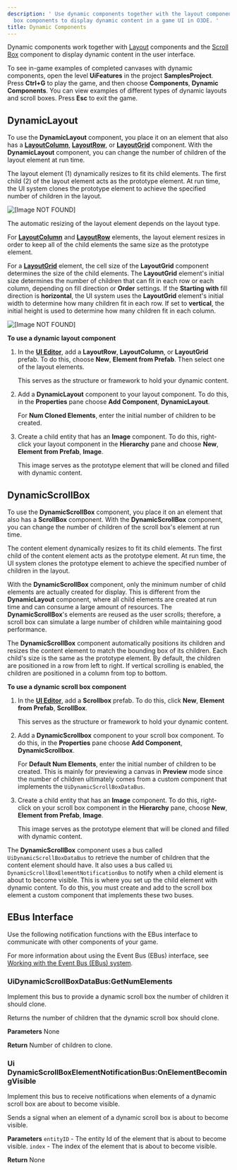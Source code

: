 ```yaml
---
description: ' Use dynamic components together with the layout components and scroll
  box components to display dynamic content in a game UI in O3DE. '
title: Dynamic Components
---
```


Dynamic components work together with [ Layout](/docs/user-guide/interactivity/user-interface/editor/components/components-layout) components and the [Scroll Box](/docs/user-guide/interactivity/user-interface/editor/components/components-scrollbox) component to display dynamic content in the user interface.

To see in-game examples of completed canvases with dynamic components, open the level **UiFeatures** in the project **SamplesProject**. Press **Ctrl+G** to play the game, and then choose **Components**, **Dynamic Components**. You can view examples of different types of dynamic layouts and scroll boxes. Press **Esc** to exit the game.

## DynamicLayout 

To use the **DynamicLayout** component, you place it on an element that also has a [**LayoutColumn**](/docs/user-guide/interactivity/user-interface/editor/components/components-layout-column), [**LayoutRow**](/docs/user-guide/interactivity/user-interface/editor/components/components-layout-row), or [**LayoutGrid**](/docs/user-guide/interactivity/user-interface/editor/components/components-layout-grid) component. With the **DynamicLayout** component, you can change the number of children of the layout element at run time.

The layout element (1) dynamically resizes to fit its child elements. The first child (2) of the layout element acts as the prototype element. At run time, the UI system clones the prototype element to achieve the specified number of children in the layout.

![\[Image NOT FOUND\]](/images/user-guide/game_ui_editor/ui-editor-components-dynamic-child.png)

The automatic resizing of the layout element depends on the layout type.

For [**LayoutColumn**](/docs/user-guide/interactivity/user-interface/editor/components/components-layout-column) and [**LayoutRow**](/docs/user-guide/interactivity/user-interface/editor/components/components-layout-row) elements, the layout element resizes in order to keep all of the child elements the same size as the prototype element.

For a [**LayoutGrid**](/docs/user-guide/interactivity/user-interface/editor/components/components-layout-grid) element, the cell size of the **LayoutGrid** component determines the size of the child elements. The **LayoutGrid** element's initial size determines the number of children that can fit in each row or each column, depending on fill direction or **Order** settings. If the **Starting with** fill direction is **horizontal**, the UI system uses the **LayoutGrid** element's initial width to determine how many children fit in each row. If set to **vertical**, the initial height is used to determine how many children fit in each column.

![\[Image NOT FOUND\]](/images/user-guide/game_ui_editor/ui-editor-components-dynamic-fillorder.png)

**To use a dynamic layout component**

1. In the [**UI Editor**](/docs/user-guide/interactivity/user-interface/editor/working), add a **LayoutRow**, **LayoutColumn**, or **LayoutGrid** prefab. To do this, choose **New**, **Element from Prefab**. Then select one of the layout elements.

   This serves as the structure or framework to hold your dynamic content.

1. Add a **DynamicLayout** component to your layout component. To do this, in the **Properties** pane choose **Add Component**, **DynamicLayout**.

   For **Num Cloned Elements**, enter the initial number of children to be created.

1. Create a child entity that has an **Image** component. To do this, right-click your layout component in the **Hierarchy** pane and choose **New**, **Element from Prefab**, **Image**.

   This image serves as the prototype element that will be cloned and filled with dynamic content.

## DynamicScrollBox 

To use the **DynamicScrollBox** component, you place it on an element that also has a **ScrollBox** component. With the **DynamicScrollBox** component, you can change the number of children of the scroll box's element at run time.

The content element dynamically resizes to fit its child elements. The first child of the content element acts as the prototype element. At run time, the UI system clones the prototype element to achieve the specified number of children in the layout.

With the **DynamicScrollBox** component, only the minimum number of child elements are actually created for display. This is different from the **DynamicLayout** component, where all child elements are created at run time and can consume a large amount of resources. The **DynamicScrollBox**'s elements are reused as the user scrolls; therefore, a scroll box can simulate a large number of children while maintaining good performance.

The **DynamicScrollBox** component automatically positions its children and resizes the content element to match the bounding box of its children. Each child's size is the same as the prototype element. By default, the children are positioned in a row from left to right. If vertical scrolling is enabled, the children are positioned in a column from top to bottom.

**To use a dynamic scroll box component**

1. In the [**UI Editor**](/docs/user-guide/interactivity/user-interface/editor/working), add a **Scrollbox** prefab. To do this, click **New**, **Element from Prefab**, **ScrollBox**.

   This serves as the structure or framework to hold your dynamic content.

1. Add a **DynamicScrollbox** component to your scroll box component. To do this, in the **Properties** pane choose **Add Component**, **DynamicScrollbox**.

   For **Default Num Elements**, enter the initial number of children to be created. This is mainly for previewing a canvas in **Preview** mode since the number of children ultimately comes from a custom component that implements the `UiDynamicScrollBoxDataBus`.

1. Create a child entity that has an **Image** component. To do this, right-click on your scroll box component in the **Hierarchy** pane, choose **New**, **Element from Prefab**, **Image**.

   This image serves as the prototype element that will be cloned and filled with dynamic content.

The **DynamicScrollBox** component uses a bus called `UiDynamicScrollBoxDataBus` to retrieve the number of children that the content element should have. It also uses a bus called `Ui DynamicScrollBoxElementNotificationBus` to notify when a child element is about to become visible. This is where you set up the child element with dynamic content. To do this, you must create and add to the scroll box element a custom component that implements these two buses.

## EBus Interface 

Use the following notification functions with the EBus interface to communicate with other components of your game.

 For more information about using the Event Bus (EBus) interface, see [Working with the Event Bus (EBus) system](/docs/user-guide/engine/ebus).

### UiDynamicScrollBoxDataBus:GetNumElements 

Implement this bus to provide a dynamic scroll box the number of children it should clone.

Returns the number of children that the dynamic scroll box should clone.

**Parameters**
None

**Return**
Number of children to clone.

### Ui DynamicScrollBoxElementNotificationBus:OnElementBecomingVisible 

Implement this bus to receive notifications when elements of a dynamic scroll box are about to become visible.

Sends a signal when an element of a dynamic scroll box is about to become visible.

**Parameters**
`entityID` - The entity Id of the element that is about to become visible.
`index` - The index of the element that is about to become visible.

**Return**
None
